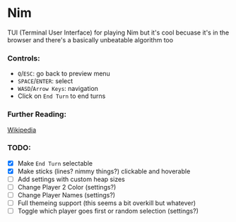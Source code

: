# Nim
TUI (Terminal User Interface) for playing Nim but it's cool becuase it's in the browser and there's a basically unbeatable algorithm too

### Controls:
 - `Q`/`ESC`: go back to preview menu
 - `SPACE`/`ENTER`: select
 - `WASD`/`Arrow Keys`:  navigation
 - Click on `End Turn` to end turns

### Further Reading:
[Wikipedia](https://en.wikipedia.org/wiki/Nim)

### TODO:
- [X] Make `End Turn` selectable
- [X] Make sticks (lines? nimmy things?) clickable and hoverable
- [ ] Add settings with custom heap sizes
- [ ] Change Player 2 Color (settings?)
- [ ] Change Player Names (settings?)
- [ ] Full themeing support (this seems a bit overkill but whatever)
- [ ] Toggle which player goes first or random selection (settings?)
